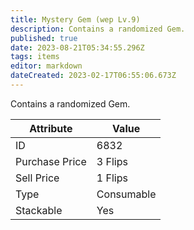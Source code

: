 ```yaml
---
title: Mystery Gem (wep Lv.9)
description: Contains a randomized Gem.
published: true
date: 2023-08-21T05:34:55.296Z
tags: items
editor: markdown
dateCreated: 2023-02-17T06:55:06.673Z
---
```


Contains a randomized Gem.

|Attribute|Value|
|-|-|
|ID|6832|
|Purchase Price|3 Flips|
|Sell Price|1 Flips|
|Type|Consumable|
|Stackable|Yes|

